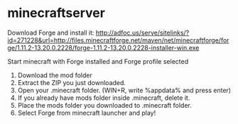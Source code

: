 # minecraftserver


Download Forge and install it: 
http://adfoc.us/serve/sitelinks/?id=271228&url=http://files.minecraftforge.net/maven/net/minecraftforge/forge/1.11.2-13.20.0.2228/forge-1.11.2-13.20.0.2228-installer-win.exe

Start minecraft with Forge installed and Forge profile selected

1. Download the mod folder
2. Extract the ZIP you just downloaded.
3. Open your .minecraft folder. (WIN+R, write %appdata% and press enter)
4. If you already have mods folder inside .minecraft, delete it.
5. Place the mods folder you downloaded to .minecraft folder.
6. Select Forge from minecraft launcher and play!
